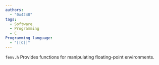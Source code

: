 ```yaml
---
authors:
  - "0x4248"
tags:
  - Software
  - Programming
  - C
Programming language:
  - "[[C]]"
---
```

`fenv.h` Provides functions for manipulating floating-point environments.